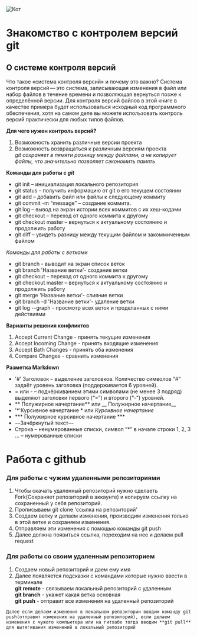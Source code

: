 ![Кот](hello.jpg)  
# Знакомство с контролем версий **git**
## О системе контроля версий
Что такое «система контроля версий» и почему это важно? Система контроля версий — это система, записывающая изменения в файл или набор файлов в течение времени и позволяющая вернуться позже к определённой версии. Для контроля версий файлов в этой книге в качестве примера будет использоваться исходный код программного обеспечения, хотя на самом деле вы можете использовать контроль версий практически для любых типов файлов.


 __Для чего нужен контроль версий?__  
1) Возможность хранить различные версии проекта 
2) Возможность возвращаться к различным версиям проекта  
*git сохраняет в пямяти разницу между файлами, а не копирует файлы, что значительно позволяет сэкономить память*  

  __Команды для работы с *git*__  

  * git init – инициализация локального репозитория  
  * git status – получить информацию от git о его текущем состоянии    
  * git add – добавить файл или файлы к следующему коммиту  
  * git commit -m “message” – создание коммита.  
  * git log – вывод на экран истории всех коммитов с их хеш-кодами  
  * git checkout – переход от одного коммита к другому  
  * git checkout master – вернуться к актуальному состоянию и продолжить работу  
  * git diff – увидеть разницу между текущим файлом и закоммиченным файлом  

  *Команды для работы с ветками*  

  * git branch - выводит на экран список веток 
  * git branch 'Название ветки'- создание ветки
  * git checkout – переход от одного коммита к другому  
  * git checkout master – вернуться к актуальному состоянию и продолжить работу
  * git merge 'Название ветки'- слияние ветки
  * git branch -d 'Название ветки'- удаление ветки
  * git log --graph - просмотр всех веток и проделанных с ними действиями 

  **Варианты решения конфликтов**

  1. Accept Current Change - принять текущие изменения  
  2. Accept Incoming Change - принять входящие изменения  
  3. Accept Bath Changes - принять оба изменения  
  4. Compare Changes - сравнить изменения  

  __Разметка Markdown__

  * '#' Заголовок – выделение заголовков. Количество символов “#” задаёт уровень заголовка
(поддерживается 6 уровней).  
  * = или - – подчёркиванием этими символами (не менее 3 подряд) выделяют заголовки
  первого (“=”) и второго (“-”) уровней.  
  * ** Полужирное начертание** или __ Полужирное начертание__  
  * '*'Курсивное начертание * или _Курсивное начертание_  
  * *** Полужирное курсивное начертание ***  
  * `~~`Зачёркнутый текст`~~`  
  * Строка – ненумерованные списки, символ “*” в начале строки
  1, 2, 3 … – нумерованные списки

# Работа с github  
  ### Для работы с чужим удаленными репозиториями

   1. Чтобы скачать удаленный репозиторий нужно сделаеть Fork(Сохраняет репозиторий в аккаунте) и копируем ссылку на сохраненный у себя репозиторий.  
   2. Прописываем git clone 'ссылка на репозиторий'
   3. Создаем ветку и делаем изменения, производим изменения только в этой ветке и сохраняем изменения.
   4. Отправляем эти изменения с помощью команды git push
   5. Далее должна появиться ссылка, переходим на нее и делаем pull request  
   ### Для работы со своим удаленным репозиторием
   1. Создаем новый репозиторий и даем ему имя
   2. Далее появляется подсказки с командами которые нужно ввести в терминале  
    **git remote**  - связываем локальный репозиторий с удаленным  
    **git branch**  - укажет какая ветка основная  
    **git push** - отправит все изменения на удаленный репозиторий 

    Далее если делаем изменения в локальном репозитории вводим команду git push(отправит изменения на удаленный репозиторий), если делаем изменения с чужого компьютера или на гитхабе тогда вводим **git pull** для вытягивания изменений в локальный репозиторий 
